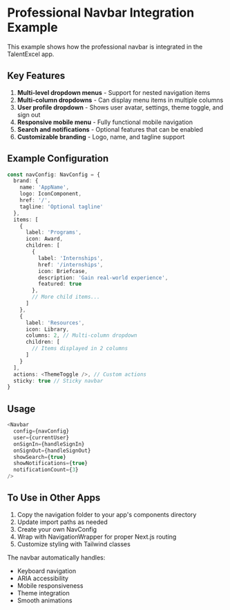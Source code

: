 # Professional Navbar Integration Example

This example shows how the professional navbar is integrated in the TalentExcel app.

## Key Features

1. **Multi-level dropdown menus** - Support for nested navigation items
2. **Multi-column dropdowns** - Can display menu items in multiple columns
3. **User profile dropdown** - Shows user avatar, settings, theme toggle, and sign out
4. **Responsive mobile menu** - Fully functional mobile navigation
5. **Search and notifications** - Optional features that can be enabled
6. **Customizable branding** - Logo, name, and tagline support

## Example Configuration

```typescript
const navConfig: NavConfig = {
  brand: {
    name: 'AppName',
    logo: IconComponent,
    href: '/',
    tagline: 'Optional tagline'
  },
  items: [
    {
      label: 'Programs',
      icon: Award,
      children: [
        {
          label: 'Internships',
          href: '/internships',
          icon: Briefcase,
          description: 'Gain real-world experience',
          featured: true
        },
        // More child items...
      ]
    },
    {
      label: 'Resources',
      icon: Library,
      columns: 2, // Multi-column dropdown
      children: [
        // Items displayed in 2 columns
      ]
    }
  ],
  actions: <ThemeToggle />, // Custom actions
  sticky: true // Sticky navbar
}
```

## Usage

```typescript
<Navbar
  config={navConfig}
  user={currentUser}
  onSignIn={handleSignIn}
  onSignOut={handleSignOut}
  showSearch={true}
  showNotifications={true}
  notificationCount={3}
/>
```

## To Use in Other Apps

1. Copy the navigation folder to your app's components directory
2. Update import paths as needed
3. Create your own NavConfig
4. Wrap with NavigationWrapper for proper Next.js routing
5. Customize styling with Tailwind classes

The navbar automatically handles:
- Keyboard navigation
- ARIA accessibility
- Mobile responsiveness
- Theme integration
- Smooth animations